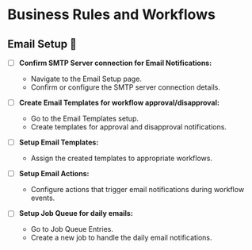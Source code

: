 # Business Rules and Workflows

## Email Setup 📧

- [ ] **Confirm SMTP Server connection for Email Notifications:**
  - Navigate to the Email Setup page.
  - Confirm or configure the SMTP server connection details.

- [ ] **Create Email Templates for workflow approval/disapproval:**
  - Go to the Email Templates setup.
  - Create templates for approval and disapproval notifications.

- [ ] **Setup Email Templates:**
  - Assign the created templates to appropriate workflows.

- [ ] **Setup Email Actions:**
  - Configure actions that trigger email notifications during workflow events.

- [ ] **Setup Job Queue for daily emails:**
  - Go to Job Queue Entries.
  - Create a new job to handle the daily email notifications.
